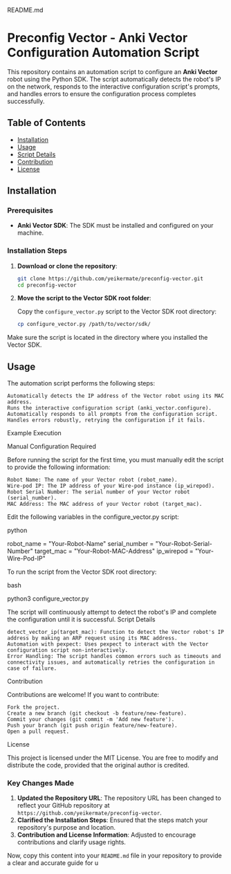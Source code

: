 README.md

# Preconfig Vector - Anki Vector Configuration Automation Script

This repository contains an automation script to configure an **Anki Vector** robot using the Python SDK. The script automatically detects the robot's IP on the network, responds to the interactive configuration script's prompts, and handles errors to ensure the configuration process completes successfully.

## Table of Contents

- [Installation](#installation)
- [Usage](#usage)
- [Script Details](#script-details)
- [Contribution](#contribution)
- [License](#license)

## Installation

### Prerequisites

- **Anki Vector SDK**: The SDK must be installed and configured on your machine.

### Installation Steps

1. **Download or clone the repository**:

    ```bash
    git clone https://github.com/yeikermate/preconfig-vector.git
    cd preconfig-vector
    ```

2. **Move the script to the Vector SDK root folder**:

   Copy the `configure_vector.py` script to the Vector SDK root directory:

   ```bash
   cp configure_vector.py /path/to/vector/sdk/

Make sure the script is located in the directory where you installed the Vector SDK.

## Usage

The automation script performs the following steps:

    Automatically detects the IP address of the Vector robot using its MAC address.
    Runs the interactive configuration script (anki_vector.configure).
    Automatically responds to all prompts from the configuration script.
    Handles errors robustly, retrying the configuration if it fails.

Example Execution


Manual Configuration Required

Before running the script for the first time, you must manually edit the script to provide the following information:

    Robot Name: The name of your Vector robot (robot_name).
    Wire-pod IP: The IP address of your Wire-pod instance (ip_wirepod).
    Robot Serial Number: The serial number of your Vector robot (serial_number).
    MAC Address: The MAC address of your Vector robot (target_mac).

Edit the following variables in the configure_vector.py script:

python

robot_name = "Your-Robot-Name"
serial_number = "Your-Robot-Serial-Number"
target_mac = "Your-Robot-MAC-Address"
ip_wirepod = "Your-Wire-Pod-IP"

To run the script from the Vector SDK root directory:

bash

python3 configure_vector.py

The script will continuously attempt to detect the robot's IP and complete the configuration until it is successful.
Script Details

    detect_vector_ip(target_mac): Function to detect the Vector robot's IP address by making an ARP request using its MAC address.
    Automation with pexpect: Uses pexpect to interact with the Vector configuration script non-interactively.
    Error Handling: The script handles common errors such as timeouts and connectivity issues, and automatically retries the configuration in case of failure.

Contribution

Contributions are welcome! If you want to contribute:

    Fork the project.
    Create a new branch (git checkout -b feature/new-feature).
    Commit your changes (git commit -m 'Add new feature').
    Push your branch (git push origin feature/new-feature).
    Open a pull request.

License

This project is licensed under the MIT License. You are free to modify and distribute the code, provided that the original author is credited.


### Key Changes Made

1. **Updated the Repository URL**: The repository URL has been changed to reflect your GitHub repository at `https://github.com/yeikermate/preconfig-vector`.
2. **Clarified the Installation Steps**: Ensured that the steps match your repository's purpose and location.
3. **Contribution and License Information**: Adjusted to encourage contributions and clarify usage rights.

Now, copy this content into your `README.md` file in your repository to provide a clear and accurate guide for u
